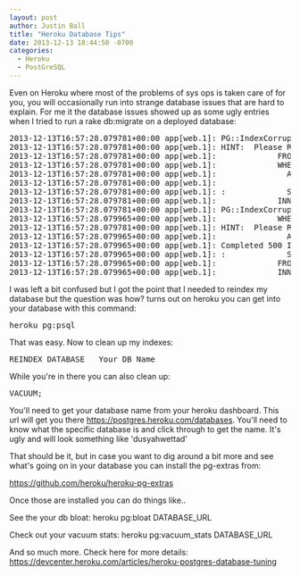 ```yaml
---
layout: post
author: Justin Ball
title: "Heroku Database Tips"
date: 2013-12-13 18:44:50 -0700
categories:
  - Heroku
  - PostGreSQL
---
```


Even on Heroku where most of the problems of sys ops is taken care of for you, you will occasionally run into
strange database issues that are hard to explain. For me it the database issues showed up as some ugly entries
when I tried to run a rake db:migrate on a deployed database:

<pre>
2013-12-13T16:57:28.079781+00:00 app[web.1]: PG::IndexCorrupted: ERROR:  index "pg_constraint_conname_nsp_index" contains unexpected zero page at block 0
2013-12-13T16:57:28.079781+00:00 app[web.1]: HINT:  Please REINDEX it.
2013-12-13T16:57:28.079781+00:00 app[web.1]:             FROM pg_attribute attr
2013-12-13T16:57:28.079781+00:00 app[web.1]:             WHERE cons.contype = 'p'
2013-12-13T16:57:28.079781+00:00 app[web.1]:               AND cons.conrelid = '"users"'::regclass
2013-12-13T16:57:28.079781+00:00 app[web.1]:
2013-12-13T16:57:28.079781+00:00 app[web.1]: :             SELECT attr.attname
2013-12-13T16:57:28.079781+00:00 app[web.1]:             INNER JOIN pg_constraint cons ON attr.attrelid = cons.conrelid AND attr.attnum = cons.conkey[1]
2013-12-13T16:57:28.079781+00:00 app[web.1]: PG::IndexCorrupted: ERROR:  index "pg_constraint_conname_nsp_index" contains unexpected zero page at block 0
2013-12-13T16:57:28.079965+00:00 app[web.1]:             WHERE cons.contype = 'p'
2013-12-13T16:57:28.079781+00:00 app[web.1]: HINT:  Please REINDEX it.
2013-12-13T16:57:28.079965+00:00 app[web.1]:               AND cons.conrelid = '"users"'::regclass
2013-12-13T16:57:28.079965+00:00 app[web.1]: Completed 500 Internal Server Error in 10ms
2013-12-13T16:57:28.079965+00:00 app[web.1]: :             SELECT attr.attname
2013-12-13T16:57:28.079965+00:00 app[web.1]:             FROM pg_attribute attr
2013-12-13T16:57:28.079965+00:00 app[web.1]:             INNER JOIN pg_constraint cons ON attr.attrelid = cons.conrelid AND attr.attnum = cons.conkey[1]
</pre>

I was left a bit confused but I got the point that I needed to reindex my database but the question was how? turns out on heroku you can get into
your database with this command:

<pre>
heroku pg:psql
</pre>

That was easy. Now to clean up my indexes:

<pre>
REINDEX DATABASE __Your_DB_Name__
</pre>

While you're in there you can also clean up:
<pre>
VACUUM;
</pre>

You'll need to get your database name from your heroku dashboard. This url will get you there
<a href="https://postgres.heroku.com/databases">https://postgres.heroku.com/databases</a>. You'll need to know
what the specific database is and click through to get the name. It's ugly and will look something like 'dusyahwettad'

That should be it, but in case you want to dig around a bit more and see what's going on in your database you can install the pg-extras from:

<a href="https://github.com/heroku/heroku-pg-extras">https://github.com/heroku/heroku-pg-extras</a>

Once those are installed you can do things like..

See the your db bloat:
heroku pg:bloat DATABASE_URL

Check out your vacuum stats:
heroku pg:vacuum_stats DATABASE_URL

And so much more. Check here for more details:
<a href="https://devcenter.heroku.com/articles/heroku-postgres-database-tuning">https://devcenter.heroku.com/articles/heroku-postgres-database-tuning</a>

